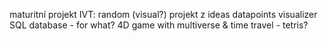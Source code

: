 
maturitní projekt IVT:
random (visual?) projekt z ideas
datapoints visualizer
SQL database - for what?
4D game with multiverse & time travel - tetris?
